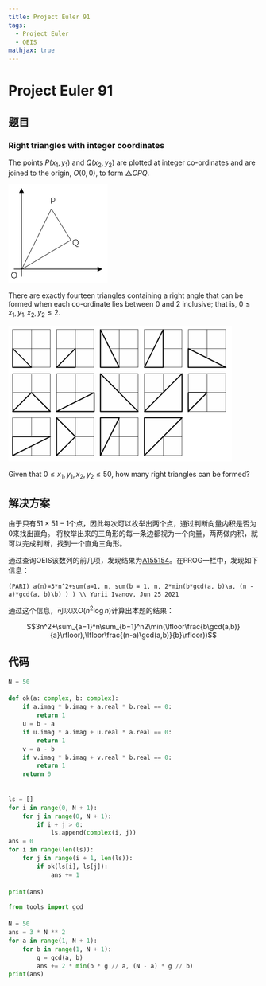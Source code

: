 ```yaml
---
title: Project Euler 91
tags:
  - Project Euler
  - OEIS
mathjax: true
---
```

<escape><!-- more --></escape>

# Project Euler 91
## 题目
### Right triangles with integer coordinates
The points $P (x_1, y_1)$ and $Q (x_2, y_2)$ are plotted at integer co-ordinates and are joined to the origin, $O(0,0)$, to form $\triangle OPQ$.

![](../images/p091_1.png)

There are exactly fourteen triangles containing a right angle that can be formed when each co-ordinate lies between $0$ and $2$ inclusive; that is, $0 \leq x_1, y_1, x_2, y_2 \leq 2$.

![](../images/p091_2.png)

Given that $0 \leq x_1, y_1, x_2, y_2 \leq 50$, how many right triangles can be formed?

## 解决方案

由于只有$51\times 51-1$个点，因此每次可以枚举出两个点，通过判断向量内积是否为$0$来找出直角。
将枚举出来的三角形的每一条边都视为一个向量，两两做内积，就可以完成判断，找到一个直角三角形。

通过查询OEIS该数列的前几项，发现结果为[A155154](https://oeis.org/A155154)。在PROG一栏中，发现如下信息：

```
(PARI) a(n)=3*n^2+sum(a=1, n, sum(b = 1, n, 2*min(b*gcd(a, b)\a, (n - a)*gcd(a, b)\b) ) ) \\ Yurii Ivanov, Jun 25 2021
```
通过这个信息，可以以$O(n^2\log n)$计算出本题的结果：

$$3n^2+\sum_{a=1}^n\sum_{b=1}^n2\min(\lfloor\frac{b\gcd(a,b)}{a}\rfloor),\lfloor\frac{(n-a)\gcd(a,b)}{b}\rfloor))$$

## 代码
```py
N = 50

def ok(a: complex, b: complex):
    if a.imag * b.imag + a.real * b.real == 0:
        return 1
    u = b - a
    if u.imag * a.imag + u.real * a.real == 0:
        return 1
    v = a - b
    if v.imag * b.imag + v.real * b.real == 0:
        return 1
    return 0


ls = []
for i in range(0, N + 1):
    for j in range(0, N + 1):
        if i + j > 0:
            ls.append(complex(i, j))
ans = 0
for i in range(len(ls)):
    for j in range(i + 1, len(ls)):
        if ok(ls[i], ls[j]):
            ans += 1

print(ans)

```

```py
from tools import gcd

N = 50
ans = 3 * N ** 2
for a in range(1, N + 1):
    for b in range(1, N + 1):
        g = gcd(a, b)
        ans += 2 * min(b * g // a, (N - a) * g // b)
print(ans)

```